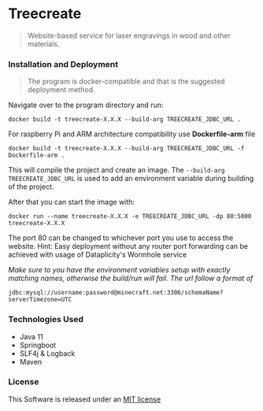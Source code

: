 # Treecreate
> Website-based service for laser engravings in wood and other materials.

### Installation and Deployment

>The program is docker-compatible and that is the suggested deployment method.

Navigate over to the program directory and run:
```
docker build -t treecreate-X.X.X --build-arg TREECREATE_JDBC_URL .
```
For raspberry Pi and ARM architecture compatibility use **Dockerfile-arm** file
```
docker build -t treecreate-X.X.X --build-arg TREECREATE_JDBC_URL -f Dockerfile-arm .
```

This will compile the project and create an image.
The `--build-arg TREECREATE_JDBC_URL` is used to add an environment variable during building of the project.

After that you can start the image with:
 ```
 docker run --name treecreate-X.X.X -e TREECREATE_JDBC_URL -dp 80:5000 treecreate-X.X.X
```
The port 80 can be changed to whichever port you use to access the website.
Hint: Easy deployment without any router port forwarding can be achieved with usage of Dataplicity's Wormhole service

*Make sure to you have the environment variables setup with exactly matching names, otherwise the build/run will fail.*
*The url follow a format of*

`jdbc:mysql://username:password@minecraft.net:3306/schemaName?serverTimezone=UTC`

### Technologies Used
- Java 11
- Springboot
- SLF4j & Logback
- Maven

### License
This Software is released under an [MIT license](https://opensource.org/licenses/MIT)